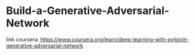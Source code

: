 # Build-a-Generative-Adversarial-Network
link coursera: https://www.coursera.org/learn/deep-learning-with-pytorch-generative-adversarial-network
